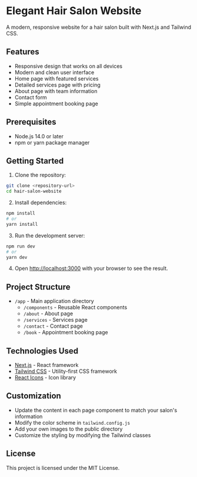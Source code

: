 # Elegant Hair Salon Website

A modern, responsive website for a hair salon built with Next.js and Tailwind CSS.

## Features

- Responsive design that works on all devices
- Modern and clean user interface
- Home page with featured services
- Detailed services page with pricing
- About page with team information
- Contact form
- Simple appointment booking page

## Prerequisites

- Node.js 14.0 or later
- npm or yarn package manager

## Getting Started

1. Clone the repository:
```bash
git clone <repository-url>
cd hair-salon-website
```

2. Install dependencies:
```bash
npm install
# or
yarn install
```

3. Run the development server:
```bash
npm run dev
# or
yarn dev
```

4. Open [http://localhost:3000](http://localhost:3000) with your browser to see the result.

## Project Structure

- `/app` - Main application directory
  - `/components` - Reusable React components
  - `/about` - About page
  - `/services` - Services page
  - `/contact` - Contact page
  - `/book` - Appointment booking page

## Technologies Used

- [Next.js](https://nextjs.org/) - React framework
- [Tailwind CSS](https://tailwindcss.com/) - Utility-first CSS framework
- [React Icons](https://react-icons.github.io/react-icons/) - Icon library

## Customization

- Update the content in each page component to match your salon's information
- Modify the color scheme in `tailwind.config.js`
- Add your own images to the public directory
- Customize the styling by modifying the Tailwind classes

## License

This project is licensed under the MIT License. 